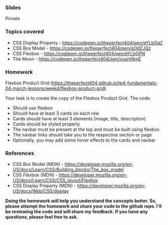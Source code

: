 ### Slides

Private

### Topics covered

- CSS Display Property - https://codepen.io/theperfect404/pen/eYLbGqZ
- CSS Box Model - https://codepen.io/theperfect404/pen/gOdZJQz
- CSS Flexbox - https://codepen.io/theperfect404/pen/eYLbGPN
- The Moon - https://codepen.io/theperfect404/pen/xxamNmE

### Homework

Flexbox Product Grid (https://theperfect404.github.io/tp4-fundamentals-04-march-lessons/week4/flexbox-product-grid)

Your task is to create the copy of the Flexbox Product Grid. The code:

- Should use flexbox
- Should have at least 3 cards on each row
- Cards should have at least 3 elements (image, title, description)
- Cards should be styled properly
- The navbar must be present at the top and must be built using flexbox
- The navbar links should take you to the respective section or page
- Optionally, you may add some hover effects to the cards and navbar

### References

- CSS Box Model (MDN) - https://developer.mozilla.org/en-US/docs/Learn/CSS/Building_blocks/The_box_model
- CSS Flexbox (MDN) - https://developer.mozilla.org/en-US/docs/Learn/CSS/CSS_layout/Flexbox
- CSS Display Property (MDN) - https://developer.mozilla.org/en-US/docs/Web/CSS/display

**Doing the homework will help you understand the concepts better. So, please attempt the homework and share your code to the github repo. I'll be reviewing the code and will share my feedback. If you have any questions, please feel free to ask.**
